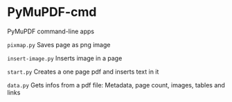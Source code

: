 # PyMuPDF-cmd
PyMuPDF command-line apps

```pixmap.py```        Saves page as png image

```insert-image.py```  Inserts image in a page

```start.py```         Creates a one page pdf and inserts text in it

```data.py```          Gets infos from a pdf file: Metadata, page count, images, tables and links 
